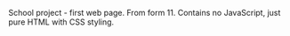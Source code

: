 School project - first web page. From form 11. Contains no JavaScript, just pure HTML with CSS styling.
